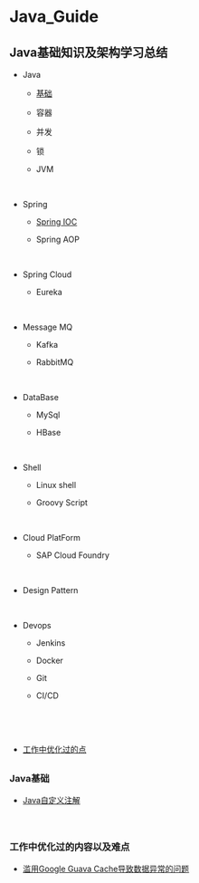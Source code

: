 # Java_Guide

## Java基础知识及架构学习总结

- Java			
  - [基础](#1.1)

  - 容器

  - 并发

  - 锁

  - JVM

    ​

- Spring
  - [Spring IOC](./Spring/IOC/SpringIOC.md)

  - Spring AOP

    ​

- Spring Cloud
  - Eureka

    ​

- Message MQ
  - Kafka

  - RabbitMQ

    ​

- DataBase
  - MySql

  - HBase

    ​

- Shell
  - Linux shell

  - Groovy Script

    ​

- Cloud PlatForm
  - SAP Cloud Foundry

    ​

- Design Pattern

  ​

- Devops
  - Jenkins

  - Docker

  - Git

  - CI/CD

    ​

  ​

- [工作中优化过的点](#10.1)

## <h3 id="1.1">Java基础</h3>

- [Java自定义注解](./Java/Basic/Custom_Annotation.md)

  ​

## <h3 id="10.1">工作中优化过的内容以及难点</h3>

- [滥用Google Guava Cache导致数据异常的问题](./Working/Google_Guava.md)

